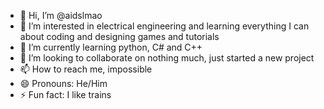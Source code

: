 - 👋 Hi, I’m @aidslmao
- 👀 I’m interested in electrical engineering and learning everything I can about coding and designing games and tutorials
- 🌱 I’m currently learning python, C# and C++
- 💞️ I’m looking to collaborate on nothing much, just started a new project
- 📫 How to reach me, impossible
- 😄 Pronouns: He/Him
- ⚡ Fun fact: I like trains

<!---
aidslmao/aidslmao is a ✨ special ✨ repository because its `README.md` (this file) appears on your GitHub profile.
You can click the Preview link to take a look at your changes.
--->
